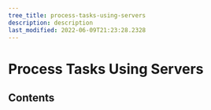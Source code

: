 ```yaml
---
tree_title: process-tasks-using-servers
description: description
last_modified: 2022-06-09T21:23:28.2328
---
```


# Process Tasks Using Servers

## Contents
